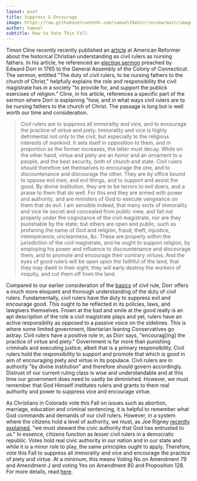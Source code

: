 ```yaml
---
layout: post
title: Suppress & Encourage
image: https://raw.githubusercontent.com/samueltbentz/review/main/images/trees.jpeg
author: Samuel
subtitle: How to Vote This Fall
---
```


Timon Cline recently recently published an [article](https://americanreformer.org/2024/10/nursing-fathers-in-america/) at American Reformer about the historical Christian understanding as civil rulers as nursing fathers. In his article, he referenced an [election sermon](https://quod.lib.umich.edu/cgi/t/text/text-idx?c=evans;idno=N07802.0001.001) preached by Edward Dorr in 1765 to the General Assembly of the Colony of Connecticut. The sermon, entitled "The duty of civil rulers, to be nursing fathers to the church of Christ," helpfully explains the role and responsibility the civil magistrate has in a society "to provide for, and support the publick exercises of religion." Cline, in his article, references a specific part of the sermon where Dorr is explaining "how, and in what ways civil rulers are to be nursing fathers to the church of Christ. The passage is long but is well worth our time and consideration.

>Civil rulers are to suppress all immorality and vice, and to encourage the practice of virtue and piety. Immorality and vice is highly detrimental not only to the civil, but especially to the religious interests of mankind. It sets itself in opposition to them, and in proportion as the former increases, the latter must decay. While on the other hand, virtue and piety are an honor and an ornament to a people, and the best security, both of church and state. Civil rulers should therefore set themselves to encourage the one, and to discountenance and discourage the other. They are by office bound to oppose evil men, and evil things, and to support and assist the good. By divine institution, they are to be terrors to evil doers, and a praise to them that do well. For this end they are armed with power and authority, and are ministers of God to execute vengeance on them that do evil. I am sensible indeed, that many sorts of immorality and vice lie secret and concealed from public view, and fall not properly under the cognizance of the civil magistrate, nor are they punishable by the state; but others are open and public, such as profaning the name of God and religion, fraud, theft, injustice, intemperance, uncleanness, &c. These are properly within the jurisdiction of the civil magistrate, and he ought to support religion, by employing his power and influence to discountenance and discourage them, and to promote and encourage their contrary virtues. And the eyes of good rulers will be open upon the faithful of the land, that they may dwell in their sight; they will early destroy the workers of iniquity, and cut them off from the land.

Compared to our earlier consideration of the [basics](https://centennialfrontier.org/Back-to-Basics/) of civil rule, Dorr offers a much more eloquent and thorough understanding of the duty of civil rulers. Fundamentally, civil rulers have the duty to suppress evil and encourage good. This ought to be reflected in its policies, laws, and lawgivers themselves. Frown at the bad and smile at the good really is an apt description of the role a civil magistrate plays and yet, rulers have an active responsibilty as opposed to a passive voice on the sidelines. This is where some limited government, libertarian leaning Conservatives go astray. Civil rulers have a positive role in, as Dorr says, "encourag[ing] the practice of virtue and piety." Government is far more than punishing criminals and executing justice, albeit that is a primary responsibility. Civil rulers hold the responsibility to support and promote that which is good in aim of encouraging piety and virtue in its populace. Civil rulers are in authority "by divine institution" and therefore should govern accordingly. Distrust of our current ruling class is wise and understandable and at this time our government does need to vastly be diminished. However, we must remember that God Himself institutes rulers and grants to them real authority and power to suppress vice and encourage virtue.

As Christians in Colorado vote this Fall on issues such as abortion, marriage, education and criminal sentencing, it is helpful to remember what God commands and demands of our civil rulers. However, in a system where the citizens hold a level of authority, we must, as Joe Rigney [recently explained](https://wng.org/opinions/stewarding-your-vote-1728381273), "we must steward the civic authority that God has entrusted to us." In essence, citizens function as lesser civil rulers in a democratic republic. Votes hold real civic authority in our nation and in our state and while it is a minor role to play, the same principles ought to apply. Therefore, vote this Fall to suppress all immorality and vice and encourage the practice of piety and virtue. At a minimum, this means Voting No on Amendment 79 and Amendment J and voting Yes on Amendment 80 and Proposition 128. For more details, read [here](https://centennialfrontier.org/Colorado-Ballot-Initiative-Primer/).
